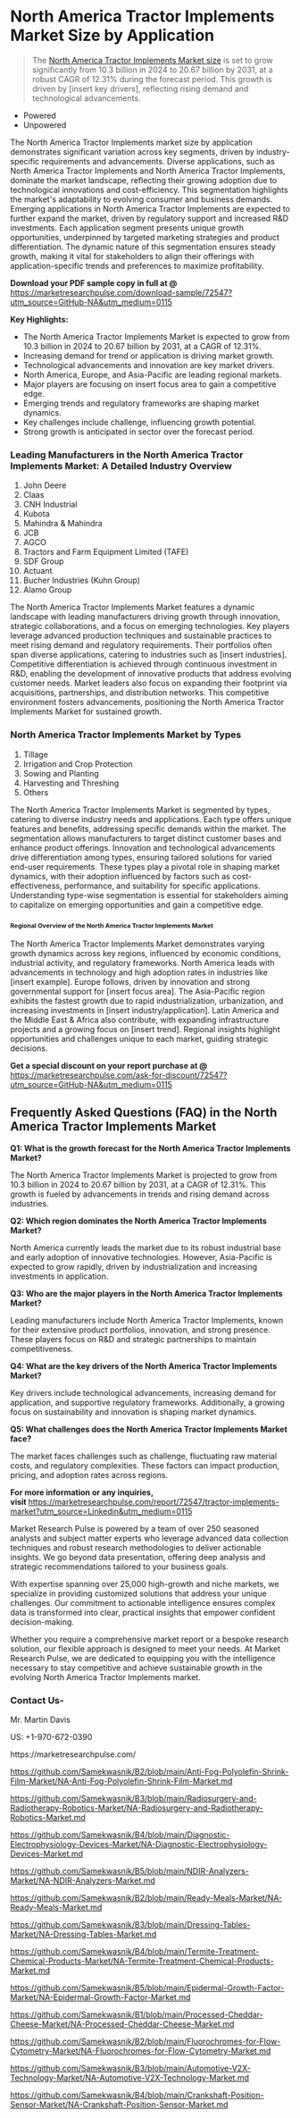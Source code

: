 <h1>North America Tractor Implements Market&nbsp;Size by Application</h1><blockquote><p>The <a href="https://marketresearchpulse.com/download-sample/72547?utm_source=GitHub-NA&amp;utm_medium=0115">North America Tractor Implements Market size</a> is set to grow significantly from 10.3 billion in 2024 to 20.67 billion by 2031, at a robust CAGR of 12.31% during the forecast period. This growth is driven by [insert key drivers], reflecting rising demand and technological advancements.</p></blockquote><ul><li>Powered<li> Unpowered</li></ul><p>The North America Tractor Implements market size by application demonstrates significant variation across key segments, driven by industry-specific requirements and advancements. Diverse applications, such as North America Tractor Implements and North America Tractor Implements, dominate the market landscape, reflecting their growing adoption due to technological innovations and cost-efficiency. This segmentation highlights the market's adaptability to evolving consumer and business demands. Emerging applications in North America Tractor Implements are expected to further expand the market, driven by regulatory support and increased R&D investments. Each application segment presents unique growth opportunities, underpinned by targeted marketing strategies and product differentiation. The dynamic nature of this segmentation ensures steady growth, making it vital for stakeholders to align their offerings with application-specific trends and preferences to maximize profitability.</p><p><strong>Download your PDF sample copy in full at @ </strong><a href="https://marketresearchpulse.com/download-sample/72547?utm_source=GitHub-NA&amp;utm_medium=0115">https://marketresearchpulse.com/download-sample/72547?utm_source=GitHub-NA&amp;utm_medium=0115</a></p><p><strong>Key Highlights: </strong></p><ul><li>The North America Tractor Implements Market is expected to grow from 10.3 billion in 2024 to 20.67 billion by 2031, at a CAGR of 12.31%.</li><li>Increasing demand for trend or application is driving market growth.</li><li>Technological advancements and innovation are key market drivers.</li><li>North America, Europe, and Asia-Pacific are leading regional markets.</li><li>Major players are focusing on insert focus area to gain a competitive edge.</li><li>Emerging trends and regulatory frameworks are shaping market dynamics.</li><li>Key challenges include challenge, influencing growth potential.</li><li>Strong growth is anticipated in sector over the forecast period.</li></ul><h3>Leading Manufacturers in the North America Tractor Implements Market: A Detailed Industry Overview</h3><ol><li>John Deere</li><li>Claas</li><li>CNH Industrial</li><li>Kubota</li><li>Mahindra & Mahindra</li><li>JCB</li><li>AGCO</li><li>Tractors and Farm Equipment Limited (TAFE)</li><li>SDF Group</li><li>Actuant</li><li>Bucher Industries (Kuhn Group)</li><li>Alamo Group</li></ol><div class="flex max-w-full flex-col flex-grow"><div class="min-h-8 text-message flex w-full flex-col items-end gap-2 whitespace-normal break-words [.text-message+&amp;]:mt-5" dir="auto" data-message-author-role="assistant" data-message-id="fd8432e4-4910-450d-b182-61b7bfb0a01f" data-message-model-slug="gpt-4o"><div class="flex w-full flex-col gap-1 empty:hidden first:pt-[3px]"><div class="markdown prose w-full break-words dark:prose-invert light"><p>The North America Tractor Implements Market features a dynamic landscape with leading manufacturers driving growth through innovation, strategic collaborations, and a focus on emerging technologies. Key players leverage advanced production techniques and sustainable practices to meet rising demand and regulatory requirements. Their portfolios often span diverse applications, catering to industries such as [insert industries]. Competitive differentiation is achieved through continuous investment in R&amp;D, enabling the development of innovative products that address evolving customer needs. Market leaders also focus on expanding their footprint via acquisitions, partnerships, and distribution networks. This competitive environment fosters advancements, positioning the North America Tractor Implements Market for sustained growth.</p></div></div></div></div><h3>North America Tractor Implements Market by Types</h3><ol><li>Tillage<li> Irrigation and Crop Protection<li> Sowing and Planting<li> Harvesting and Threshing<li> Others</li></ol><div class="flex max-w-full flex-col flex-grow"><div class="min-h-8 text-message flex w-full flex-col items-end gap-2 whitespace-normal break-words [.text-message+&amp;]:mt-5" dir="auto" data-message-author-role="assistant" data-message-id="084470be-0bb7-4664-bddf-5156b4f41249" data-message-model-slug="gpt-4o-mini"><div class="flex w-full flex-col gap-1 empty:hidden first:pt-[3px]"><div class="markdown prose w-full break-words dark:prose-invert light"><p>The North America Tractor Implements Market is segmented by types, catering to diverse industry needs and applications. Each type offers unique features and benefits, addressing specific demands within the market. The segmentation allows manufacturers to target distinct customer bases and enhance product offerings. Innovation and technological advancements drive differentiation among types, ensuring tailored solutions for varied end-user requirements. These types play a pivotal role in shaping market dynamics, with their adoption influenced by factors such as cost-effectiveness, performance, and suitability for specific applications. Understanding type-wise segmentation is essential for stakeholders aiming to capitalize on emerging opportunities and gain a competitive edge.</p></div></div></div></div><h3><span style="font-size: 11px;">Regional Overview of the North America Tractor Implements Market</span></h3><div class="flex max-w-full flex-col flex-grow"><div class="min-h-8 text-message flex w-full flex-col items-end gap-2 whitespace-normal break-words [.text-message+&amp;]:mt-5" dir="auto" data-message-author-role="assistant" data-message-id="e9038762-ce64-4e30-91c9-9bd413514231" data-message-model-slug="gpt-4o-mini"><div class="flex w-full flex-col gap-1 empty:hidden first:pt-[3px]"><div class="markdown prose w-full break-words dark:prose-invert light"><p>The North America Tractor Implements Market demonstrates varying growth dynamics across key regions, influenced by economic conditions, industrial activity, and regulatory frameworks. North America leads with advancements in technology and high adoption rates in industries like [insert example]. Europe follows, driven by innovation and strong governmental support for [insert focus area]. The Asia-Pacific region exhibits the fastest growth due to rapid industrialization, urbanization, and increasing investments in [insert industry/application]. Latin America and the Middle East &amp; Africa also contribute, with expanding infrastructure projects and a growing focus on [insert trend]. Regional insights highlight opportunities and challenges unique to each market, guiding strategic decisions.</p></div></div></div></div><p><strong>Get a special discount on your report purchase at @ </strong><a href="https://marketresearchpulse.com/ask-for-discount/72547?utm_source=GitHub-NA&amp;utm_medium=0115">https://marketresearchpulse.com/ask-for-discount/72547?utm_source=GitHub-NA&amp;utm_medium=0115</a></p><h2>Frequently Asked Questions (FAQ) in the North America Tractor Implements Market</h2><p><strong>Q1: What is the growth forecast for the North America Tractor Implements Market?</strong></p><p>The North America Tractor Implements Market is projected to grow from 10.3 billion in 2024 to 20.67 billion by 2031, at a CAGR of 12.31%. This growth is fueled by advancements in trends and rising demand across industries.</p><p><strong>Q2: Which region dominates the North America Tractor Implements Market?</strong></p><p>North America currently leads the market due to its robust industrial base and early adoption of innovative technologies. However, Asia-Pacific is expected to grow rapidly, driven by industrialization and increasing investments in application.</p><p><strong>Q3: Who are the major players in the North America Tractor Implements Market?</strong></p><p>Leading manufacturers include North America Tractor Implements, known for their extensive product portfolios, innovation, and strong presence. These players focus on R&amp;D and strategic partnerships to maintain competitiveness.</p><p><strong>Q4: What are the key drivers of the North America Tractor Implements Market?</strong></p><p>Key drivers include technological advancements, increasing demand for application, and supportive regulatory frameworks. Additionally, a growing focus on sustainability and innovation is shaping market dynamics.</p><p><strong>Q5: What challenges does the North America Tractor Implements Market face?</strong></p><p>The market faces challenges such as challenge, fluctuating raw material costs, and regulatory complexities. These factors can impact production, pricing, and adoption rates across regions.</p><p><strong>For more information or any inquiries, visit&nbsp;</strong><a href="https://marketresearchpulse.com/report/72547/tractor-implements-market?utm_source=Linkedin&utm_medium=0115">https://marketresearchpulse.com/report/72547/tractor-implements-market?utm_source=Linkedin&utm_medium=0115</a></p><p>Market Research Pulse is powered by a team of over 250 seasoned analysts and subject matter experts who leverage advanced data collection techniques and robust research methodologies to deliver actionable insights. We go beyond data presentation, offering deep analysis and strategic recommendations tailored to your business goals.</p><p>With expertise spanning over 25,000 high-growth and niche markets, we specialize in providing customized solutions that address your unique challenges. Our commitment to actionable intelligence ensures complex data is transformed into clear, practical insights that empower confident decision-making.</p><p>Whether you require a comprehensive market report or a bespoke research solution, our flexible approach is designed to meet your needs. At Market Research Pulse, we are dedicated to equipping you with the intelligence necessary to stay competitive and achieve sustainable growth in the evolving North America Tractor Implements market.</p><h3><strong>Contact Us-</strong></h3><p>Mr. Martin Davis</p><p>US: +1-970-672-0390</p><p>https://marketresearchpulse.com/</p><p><a href="https://github.com/Samekwasnik/B2/blob/main/Anti-Fog-Polyolefin-Shrink-Film-Market/NA-Anti-Fog-Polyolefin-Shrink-Film-Market.md">https://github.com/Samekwasnik/B2/blob/main/Anti-Fog-Polyolefin-Shrink-Film-Market/NA-Anti-Fog-Polyolefin-Shrink-Film-Market.md</a></p><p><a href="https://github.com/Samekwasnik/B3/blob/main/Radiosurgery-and-Radiotherapy-Robotics-Market/NA-Radiosurgery-and-Radiotherapy-Robotics-Market.md">https://github.com/Samekwasnik/B3/blob/main/Radiosurgery-and-Radiotherapy-Robotics-Market/NA-Radiosurgery-and-Radiotherapy-Robotics-Market.md</a></p><p><a href="https://github.com/Samekwasnik/B4/blob/main/Diagnostic-Electrophysiology-Devices-Market/NA-Diagnostic-Electrophysiology-Devices-Market.md">https://github.com/Samekwasnik/B4/blob/main/Diagnostic-Electrophysiology-Devices-Market/NA-Diagnostic-Electrophysiology-Devices-Market.md</a></p><p><a href="https://github.com/Samekwasnik/B5/blob/main/NDIR-Analyzers-Market/NA-NDIR-Analyzers-Market.md">https://github.com/Samekwasnik/B5/blob/main/NDIR-Analyzers-Market/NA-NDIR-Analyzers-Market.md</a></p><p><a href="https://github.com/Samekwasnik/B2/blob/main/Ready-Meals-Market/NA-Ready-Meals-Market.md">https://github.com/Samekwasnik/B2/blob/main/Ready-Meals-Market/NA-Ready-Meals-Market.md</a></p><p><a href="https://github.com/Samekwasnik/B3/blob/main/Dressing-Tables-Market/NA-Dressing-Tables-Market.md">https://github.com/Samekwasnik/B3/blob/main/Dressing-Tables-Market/NA-Dressing-Tables-Market.md</a></p><p><a href="https://github.com/Samekwasnik/B4/blob/main/Termite-Treatment-Chemical-Products-Market/NA-Termite-Treatment-Chemical-Products-Market.md">https://github.com/Samekwasnik/B4/blob/main/Termite-Treatment-Chemical-Products-Market/NA-Termite-Treatment-Chemical-Products-Market.md</a></p><p><a href="https://github.com/Samekwasnik/B5/blob/main/Epidermal-Growth-Factor-Market/NA-Epidermal-Growth-Factor-Market.md">https://github.com/Samekwasnik/B5/blob/main/Epidermal-Growth-Factor-Market/NA-Epidermal-Growth-Factor-Market.md</a></p><p><a href="https://github.com/Samekwasnik/B1/blob/main/Processed-Cheddar-Cheese-Market/NA-Processed-Cheddar-Cheese-Market.md">https://github.com/Samekwasnik/B1/blob/main/Processed-Cheddar-Cheese-Market/NA-Processed-Cheddar-Cheese-Market.md</a></p><p><a href="https://github.com/Samekwasnik/B2/blob/main/Fluorochromes-for-Flow-Cytometry-Market/NA-Fluorochromes-for-Flow-Cytometry-Market.md">https://github.com/Samekwasnik/B2/blob/main/Fluorochromes-for-Flow-Cytometry-Market/NA-Fluorochromes-for-Flow-Cytometry-Market.md</a></p><p><a href="https://github.com/Samekwasnik/B3/blob/main/Automotive-V2X-Technology-Market/NA-Automotive-V2X-Technology-Market.md">https://github.com/Samekwasnik/B3/blob/main/Automotive-V2X-Technology-Market/NA-Automotive-V2X-Technology-Market.md</a></p><p><a href="https://github.com/Samekwasnik/B4/blob/main/Crankshaft-Position-Sensor-Market/NA-Crankshaft-Position-Sensor-Market.md">https://github.com/Samekwasnik/B4/blob/main/Crankshaft-Position-Sensor-Market/NA-Crankshaft-Position-Sensor-Market.md</a></p>
